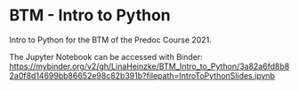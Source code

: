 # BTM - Intro to Python

Intro to Python for the BTM of the Predoc Course 2021.


The Jupyter Notebook can be accessed with Binder: 
https://mybinder.org/v2/gh/LinaHeinzke/BTM_Intro_to_Python/3a82a6fd8b82a0f8d14699bb86652e98c82b391b?filepath=IntroToPythonSlides.ipynb
